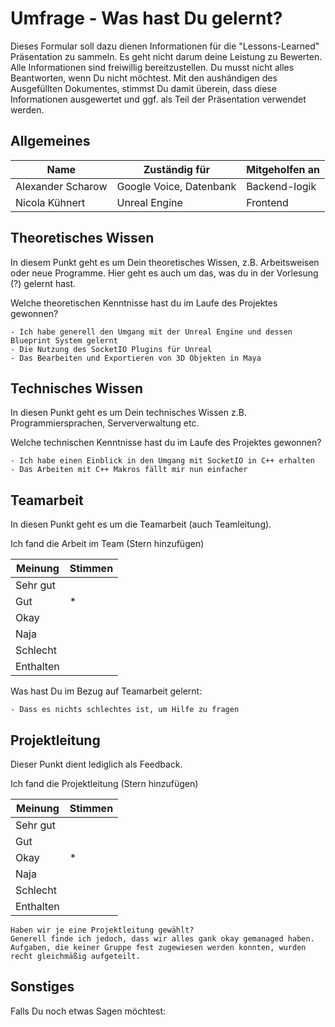 # Umfrage - Was hast Du gelernt?

Dieses Formular soll dazu dienen Informationen für die "Lessons-Learned" Präsentation zu sammeln. Es geht nicht darum deine Leistung zu Bewerten. Alle Informationen sind freiwillig bereitzustellen. Du musst nicht alles Beantworten, wenn Du nicht möchtest. Mit den aushändigen des Ausgefüllten Dokumentes, stimmst Du damit überein, dass diese Informationen ausgewertet und ggf. als Teil der Präsentation verwendet werden.

## Allgemeines

Name | Zuständig für | Mitgeholfen an
--- | --- | ---
Alexander Scharow | Google Voice, Datenbank | Backend-logik
Nicola Kühnert | Unreal Engine | Frontend

## Theoretisches Wissen

In diesem Punkt geht es um Dein theoretisches Wissen, z.B. Arbeitsweisen oder neue Programme. Hier geht es auch um das, was du in der Vorlesung (?) gelernt hast.

Welche theoretischen Kenntnisse hast du im Laufe des Projektes gewonnen?

```
- Ich habe generell den Umgang mit der Unreal Engine und dessen Blueprint System gelernt
- Die Nutzung des SocketIO Plugins für Unreal
- Das Bearbeiten und Exportieren von 3D Objekten in Maya
```

## Technisches Wissen

In diesen Punkt geht es um Dein technisches Wissen z.B. Programmiersprachen, Serververwaltung etc.

Welche technischen Kenntnisse hast du im Laufe des Projektes gewonnen?

```
- Ich habe einen Einblick in den Umgang mit SocketIO in C++ erhalten
- Das Arbeiten mit C++ Makros fällt mir nun einfacher
```

## Teamarbeit

In diesen Punkt geht es um die Teamarbeit (auch Teamleitung).

Ich fand die Arbeit im Team (Stern hinzufügen)

Meinung | Stimmen |
--- | --- |
Sehr gut |  |
Gut | * |
Okay |  |
Naja  |  |
Schlecht |  |
Enthalten |  |

Was hast Du im Bezug auf Teamarbeit gelernt:

```
- Dass es nichts schlechtes ist, um Hilfe zu fragen
```

## Projektleitung

Dieser Punkt dient lediglich als Feedback.

Ich fand die Projektleitung (Stern hinzufügen)

Meinung | Stimmen |
--- | --- |
Sehr gut |  |
Gut |  |
Okay | * |
Naja  |  |
Schlecht |  |
Enthalten |  |

```
Haben wir je eine Projektleitung gewählt?
Generell finde ich jedoch, dass wir alles gank okay gemanaged haben. Aufgaben, die keiner Gruppe fest zugewiesen werden konnten, wurden recht gleichmäßig aufgeteilt.
```

## Sonstiges

Falls Du noch etwas Sagen möchtest:
```

```
